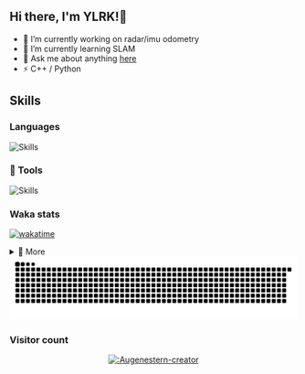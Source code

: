 ## Hi there, I'm YLRK!👋

<!--
**YLRK/YLRK** is a ✨ _special_ ✨ repository because its `README.md` (this file) appears on your GitHub profile.

Here are some ideas to get you started:
-->
- 🔭 I’m currently working on radar/imu odometry
- 🌱 I’m currently learning SLAM
- 💬 Ask me about anything [here](https://ylrk.github.io/)
- ⚡ C++ / Python

## Skills

### Languages

<img src="https://skillicons.dev/icons?i=c,cpp,python,md,matlab,bash&theme=dark&&perline=10" alt="Skills"/>

### 🧰 Tools

<img src="https://skillicons.dev/icons?i=vscode,pycharm,clion,git,docker,linux,ubuntu,github,pytorch,anaconda,ros,opencv,cmake,vim,neovim,obsidian,nodejs,npm,pnpm,vue&theme=dark&&perline=10" alt="Skills"/>

### Waka stats
[![wakatime](https://wakatime.com/badge/user/ea87d5cd-5095-49cc-9b6e-fab2b2510ef8.svg)](https://wakatime.com/@ea87d5cd-5095-49cc-9b6e-fab2b2510ef8)


<details>
<summary>📑 More</summary>
</br>


<!--START_SECTION:waka-->
![Lines of code](https://img.shields.io/badge/From%20Hello%20World%20I%27ve%20Written-92.8%20thousand%20lines%20of%20code-blue)

📅 **I'm Most Productive on Wednesday** 

```text
Monday                   23 commits          ⬛⬛⬛⬛⬜⬜⬜⬜⬜⬜⬜⬜⬜⬜⬜⬜⬜⬜⬜⬜⬜⬜⬜⬜⬜   17.97 % 
Tuesday                  29 commits          ⬛⬛⬛⬛⬛⬛⬜⬜⬜⬜⬜⬜⬜⬜⬜⬜⬜⬜⬜⬜⬜⬜⬜⬜⬜   22.66 % 
Wednesday                37 commits          ⬛⬛⬛⬛⬛⬛⬛⬜⬜⬜⬜⬜⬜⬜⬜⬜⬜⬜⬜⬜⬜⬜⬜⬜⬜   28.91 % 
Thursday                 16 commits          ⬛⬛⬛⬜⬜⬜⬜⬜⬜⬜⬜⬜⬜⬜⬜⬜⬜⬜⬜⬜⬜⬜⬜⬜⬜   12.50 % 
Friday                   2 commits           ⬜⬜⬜⬜⬜⬜⬜⬜⬜⬜⬜⬜⬜⬜⬜⬜⬜⬜⬜⬜⬜⬜⬜⬜⬜   01.56 % 
Saturday                 10 commits          ⬛⬛⬜⬜⬜⬜⬜⬜⬜⬜⬜⬜⬜⬜⬜⬜⬜⬜⬜⬜⬜⬜⬜⬜⬜   07.81 % 
Sunday                   11 commits          ⬛⬛⬜⬜⬜⬜⬜⬜⬜⬜⬜⬜⬜⬜⬜⬜⬜⬜⬜⬜⬜⬜⬜⬜⬜   08.59 % 
```


📊 **This Week I Spent My Time On** 

```text
🕑︎ Time Zone: Asia/Shanghai

💬 Programming Languages: 
Other                    41 hrs 2 mins       ⬛⬛⬛⬛⬛⬛⬛⬛⬛⬛⬛⬛⬛⬛⬛⬛⬛⬜⬜⬜⬜⬜⬜⬜⬜   69.11 % 
Markdown                 11 hrs 51 mins      ⬛⬛⬛⬛⬛⬜⬜⬜⬜⬜⬜⬜⬜⬜⬜⬜⬜⬜⬜⬜⬜⬜⬜⬜⬜   19.98 % 
Python                   3 hrs 40 mins       ⬛⬛⬜⬜⬜⬜⬜⬜⬜⬜⬜⬜⬜⬜⬜⬜⬜⬜⬜⬜⬜⬜⬜⬜⬜   06.20 % 
C++                      1 hr 26 mins        ⬛⬜⬜⬜⬜⬜⬜⬜⬜⬜⬜⬜⬜⬜⬜⬜⬜⬜⬜⬜⬜⬜⬜⬜⬜   02.44 % 
sh                       54 mins             ⬜⬜⬜⬜⬜⬜⬜⬜⬜⬜⬜⬜⬜⬜⬜⬜⬜⬜⬜⬜⬜⬜⬜⬜⬜   01.54 % 

🔥 Editors: 
Edge                     41 hrs              ⬛⬛⬛⬛⬛⬛⬛⬛⬛⬛⬛⬛⬛⬛⬛⬛⬛⬜⬜⬜⬜⬜⬜⬜⬜   69.05 % 
Obsidian                 11 hrs 51 mins      ⬛⬛⬛⬛⬛⬜⬜⬜⬜⬜⬜⬜⬜⬜⬜⬜⬜⬜⬜⬜⬜⬜⬜⬜⬜   19.97 % 
VS Code                  5 hrs 34 mins       ⬛⬛⬜⬜⬜⬜⬜⬜⬜⬜⬜⬜⬜⬜⬜⬜⬜⬜⬜⬜⬜⬜⬜⬜⬜   09.38 % 
Zsh                      54 mins             ⬜⬜⬜⬜⬜⬜⬜⬜⬜⬜⬜⬜⬜⬜⬜⬜⬜⬜⬜⬜⬜⬜⬜⬜⬜   01.54 % 
Chrome                   1 min               ⬜⬜⬜⬜⬜⬜⬜⬜⬜⬜⬜⬜⬜⬜⬜⬜⬜⬜⬜⬜⬜⬜⬜⬜⬜   00.05 % 

💻 Operating System: 
Linux                    54 hrs 35 mins      ⬛⬛⬛⬛⬛⬛⬛⬛⬛⬛⬛⬛⬛⬛⬛⬛⬛⬛⬛⬛⬛⬛⬛⬜⬜   91.91 % 
Windows                  4 hrs 48 mins       ⬛⬛⬜⬜⬜⬜⬜⬜⬜⬜⬜⬜⬜⬜⬜⬜⬜⬜⬜⬜⬜⬜⬜⬜⬜   08.09 % 
```


<!--END_SECTION:waka-->


</details>

<picture>
  <source media="(prefers-color-scheme: dark)" srcset="https://raw.githubusercontent.com/ylrk/ylrk/output/github-contribution-grid-snake-dark.svg" />
  <source media="(prefers-color-scheme: light)" srcset="https://raw.githubusercontent.com/ylrk/ylrk/output/github-contribution-grid-snake.svg" />
  <img alt="github-snake" src="https://raw.githubusercontent.com/ylrk/ylrk/output/github-contribution-grid-snake.svg" />
</picture>

### Visitor count
<div align="center">

[![:Augenestern-creator](https://count.getloli.com/get/@:YLRK?theme=rule34)](https://github.com/journey-ad/Moe-Counter)

</div>
